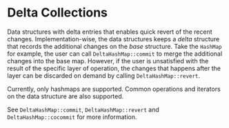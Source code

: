 # Delta Collections

Data structures with delta entries that enables quick revert of the recent
changes. Implementation-wise, the data structures keeps a *delta* structure that
records the additional changes on the *base* structure. Take the `HashMap` for
example, the user can call `DeltaHashMap::commit` to merge the additional
changes into the base map. However, if the user is unsatisfied with the result
of the specific layer of operation, the changes that happens after the layer can
be discarded on demand by calling `DeltaHashMap::revert`.

Currently, only hashmaps are supported. Common operations and iterators on the
data structure are also supported.

See `DeltaHashMap::commit`, `DeltaHashMap::revert` and `DeltaHashMap::cocommit`
for more information.
